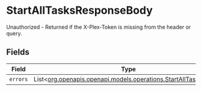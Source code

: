# StartAllTasksResponseBody

Unauthorized - Returned if the X-Plex-Token is missing from the header or query.


## Fields

| Field                                                                                                              | Type                                                                                                               | Required                                                                                                           | Description                                                                                                        |
| ------------------------------------------------------------------------------------------------------------------ | ------------------------------------------------------------------------------------------------------------------ | ------------------------------------------------------------------------------------------------------------------ | ------------------------------------------------------------------------------------------------------------------ |
| `errors`                                                                                                           | List<[org.openapis.openapi.models.operations.StartAllTasksErrors](../../models/operations/StartAllTasksErrors.md)> | :heavy_minus_sign:                                                                                                 | N/A                                                                                                                |